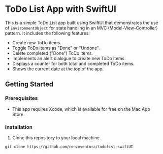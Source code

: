 # ToDo List App with SwiftUI

This is a simple ToDo List app built using SwiftUI that demonstrates the use of `EnvironmentObject` for state handling in an MVC (Model-View-Controller) pattern. It includes the following features:

- Create new ToDo items.
- Toggle ToDo items as "Done" or "Undone".
- Delete completed ("Done") ToDo items.
- Implements an alert dialogue to create new ToDo items.
- Displays a counter for both total and completed ToDo items.
- Shows the current date at the top of the app.

## Getting Started

### Prerequisites

- This app requires Xcode, which is available for free on the Mac App Store.

### Installation

1. Clone this repository to your local machine.

```shell
git clone https://github.com/renzoventura/todolist-swiftUI
